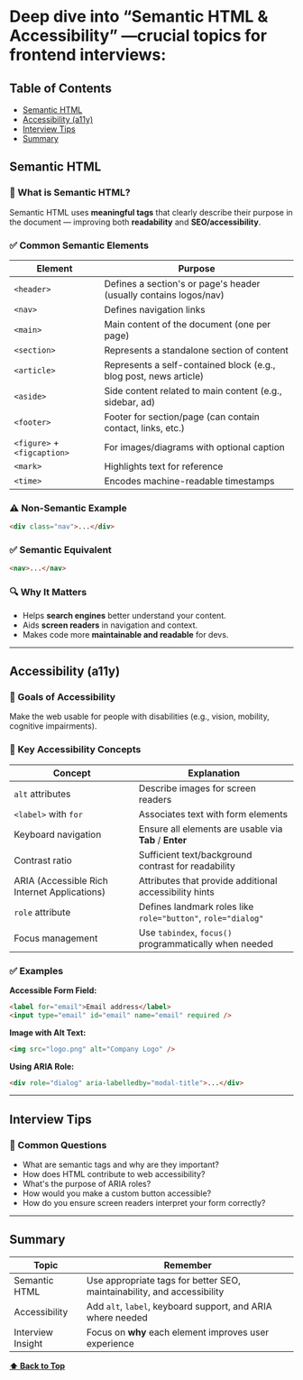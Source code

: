 # **Deep dive into “Semantic HTML & Accessibility” —crucial topics for frontend interviews:**

## Table of Contents

- [ Semantic HTML](#semantic-html)
- [ Accessibility (a11y)](#accessibility-(a11y))
- [ Interview Tips](#interview-tips)
- [ Summary](#summary)

##  Semantic HTML

### 🔹 What is Semantic HTML?

Semantic HTML uses **meaningful tags** that clearly describe their purpose in the document — improving both **readability** and **SEO/accessibility**.

### ✅ Common Semantic Elements

| Element                     | Purpose                                                           |
| --------------------------- | ----------------------------------------------------------------- |
| `<header>`                  | Defines a section's or page's header (usually contains logos/nav) |
| `<nav>`                     | Defines navigation links                                          |
| `<main>`                    | Main content of the document (one per page)                       |
| `<section>`                 | Represents a standalone section of content                        |
| `<article>`                 | Represents a self-contained block (e.g., blog post, news article) |
| `<aside>`                   | Side content related to main content (e.g., sidebar, ad)          |
| `<footer>`                  | Footer for section/page (can contain contact, links, etc.)        |
| `<figure>` + `<figcaption>` | For images/diagrams with optional caption                         |
| `<mark>`                    | Highlights text for reference                                     |
| `<time>`                    | Encodes machine-readable timestamps                               |

### ⚠️ Non-Semantic Example

```html
<div class="nav">...</div>
```

### ✅ Semantic Equivalent

```html
<nav>...</nav>
```

### 🔍 Why It Matters

* Helps **search engines** better understand your content.
* Aids **screen readers** in navigation and context.
* Makes code more **maintainable and readable** for devs.

---

##  Accessibility (a11y)

### 📌 Goals of Accessibility

Make the web usable for people with disabilities (e.g., vision, mobility, cognitive impairments).

### 🔹 Key Accessibility Concepts

| Concept                                      | Explanation                                                  |
| -------------------------------------------- | ------------------------------------------------------------ |
| `alt` attributes                             | Describe images for screen readers                           |
| `<label>` with `for`                         | Associates text with form elements                           |
| Keyboard navigation                          | Ensure all elements are usable via **Tab** / **Enter**       |
| Contrast ratio                               | Sufficient text/background contrast for readability          |
| ARIA (Accessible Rich Internet Applications) | Attributes that provide additional accessibility hints       |
| `role` attribute                             | Defines landmark roles like `role="button"`, `role="dialog"` |
| Focus management                             | Use `tabindex`, `focus()` programmatically when needed       |

### ✅ Examples

**Accessible Form Field:**

```html
<label for="email">Email address</label>
<input type="email" id="email" name="email" required />
```

**Image with Alt Text:**

```html
<img src="logo.png" alt="Company Logo" />
```

**Using ARIA Role:**

```html
<div role="dialog" aria-labelledby="modal-title">...</div>
```

---

## Interview Tips

### 📌 Common Questions

* What are semantic tags and why are they important?
* How does HTML contribute to web accessibility?
* What's the purpose of ARIA roles?
* How would you make a custom button accessible?
* How do you ensure screen readers interpret your form correctly?

---

##  Summary

| Topic             | Remember                                                                |
| ----------------- | ----------------------------------------------------------------------- |
| Semantic HTML     | Use appropriate tags for better SEO, maintainability, and accessibility |
| Accessibility     | Add `alt`, `label`, keyboard support, and ARIA where needed             |
| Interview Insight | Focus on **why** each element improves user experience                  |

**[⬆ Back to Top](#table-of-contents)**